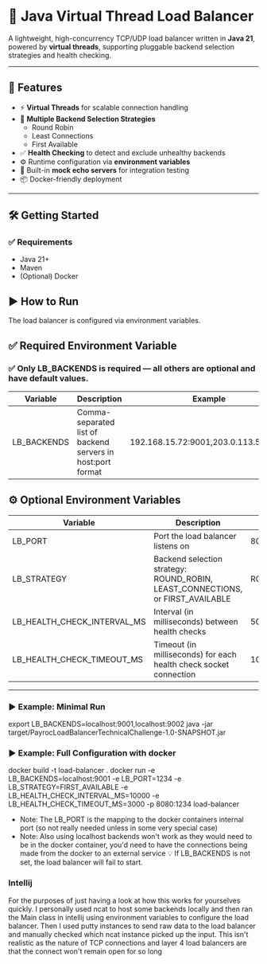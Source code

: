 # 🔀 Java Virtual Thread Load Balancer

A lightweight, high-concurrency TCP/UDP load balancer written in **Java 21**, powered by **virtual threads**, supporting pluggable backend selection strategies and health checking.

---

## 🚀 Features

- ⚡ **Virtual Threads** for scalable connection handling
- 🔁 **Multiple Backend Selection Strategies**
    - Round Robin
    - Least Connections
    - First Available
- ✅ **Health Checking** to detect and exclude unhealthy backends
- ⚙️ Runtime configuration via **environment variables**
- 🧪 Built-in **mock echo servers** for integration testing
- 📦 Docker-friendly deployment

---

## 🛠️ Getting Started

### ✅ Requirements

- Java 21+
- Maven
- (Optional) Docker

## ▶️ How to Run
  The load balancer is configured via environment variables.

## ✅ Required Environment Variable

### ✅ Only LB_BACKENDS is required — all others are optional and have default values.

| Variable	  | Description	                                            | Example |
| ----------- | ------------------------------------------------------- |--------|
| LB_BACKENDS |	Comma-separated list of backend servers in host:port format	| 192.168.15.72:9001,203.0.113.57:9002 |

## ⚙️ Optional Environment Variables
| Variable                     | Description                                                                     | Default      | Example           |
| ---------------------------- | ------------------------------------------------------------------------------- | ------------ |-------------------|
| LB_PORT	                   | Port the load balancer listens on	                                             | 8080         | 9000              |
| LB_STRATEGY          	       | Backend selection strategy: ROUND_ROBIN, LEAST_CONNECTIONS, or FIRST_AVAILABLE	 | ROUND_ROBIN	| LEAST_CONNECTIONS |
| LB_HEALTH_CHECK_INTERVAL_MS  | Interval (in milliseconds) between health checks	                             | 5000	        | 2000              | 
| LB_HEALTH_CHECK_TIMEOUT_MS   | Timeout (in milliseconds) for each health check socket connection	             | 1000	        | 1500              |

---

### ▶️ Example: Minimal Run
export LB_BACKENDS=localhost:9001,localhost:9002
java -jar target/PayrocLoadBalancerTechnicalChallenge-1.0-SNAPSHOT.jar

### ▶️ Example: Full Configuration with docker
docker build -t load-balancer .
docker run -e LB_BACKENDS=localhost:9001 -e LB_PORT=1234 -e LB_STRATEGY=FIRST_AVAILABLE -e LB_HEALTH_CHECK_INTERVAL_MS=10000 -e LB_HEALTH_CHECK_TIMEOUT_MS=3000 -p 8080:1234 load-balancer
- Note: The LB_PORT is the mapping to the docker containers internal port (so not really needed unless in some very special case)
- Note: Also using localhost backends won't work as they would need to be in the docker container, you'd need to have the connections being made from the docker to an external service
💡 If LB_BACKENDS is not set, the load balancer will fail to start.

### Intellij

For the purposes of just having a look at how this works for yourselves quickly. I personally used ncat to host some backends locally and then ran the Main class in intellij using environment variables to configure the load balancer. Then I used putty instances to send raw data to the load balancer and manually checked which ncat instance picked up the input. This isn't realistic as the nature of TCP connections and layer 4 load balancers are that the connect won't remain open for so long